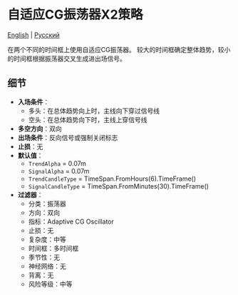 # 自适应CG振荡器X2策略
[English](README.md) | [Русский](README_ru.md)

在两个不同的时间框上使用自适应CG振荡器。
较大的时间框确定整体趋势，较小的时间框根据振荡器交叉生成进出场信号。

## 细节

- **入场条件**：
  - 多头：在总体趋势向上时，主线向下穿过信号线
  - 空头：在总体趋势向下时，主线上穿信号线
- **多空方向**：双向
- **出场条件**：反向信号或强制关闭标志
- **止损**：无
- **默认值**：
  - `TrendAlpha` = 0.07m
  - `SignalAlpha` = 0.07m
  - `TrendCandleType` = TimeSpan.FromHours(6).TimeFrame()
  - `SignalCandleType` = TimeSpan.FromMinutes(30).TimeFrame()
- **过滤器**：
  - 分类：振荡器
  - 方向：双向
  - 指标：Adaptive CG Oscillator
  - 止损：无
  - 复杂度：中等
  - 时间框：多时间框
  - 季节性：无
  - 神经网络：无
  - 背离：无
  - 风险等级：中等
